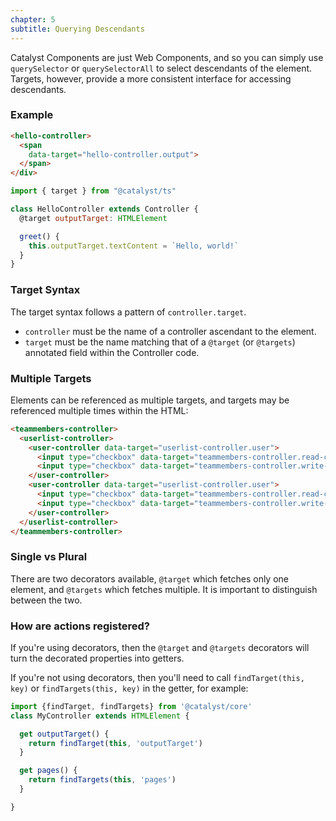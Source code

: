 ```yaml
---
chapter: 5
subtitle: Querying Descendants
---
```


Catalyst Components are just Web Components, and so you can simply use `querySelector` or `querySelectorAll` to select descendants of the element. Targets, however, provide a more consistent interface for accessing descendants. 

### Example

<div class="d-flex my-4">
  <div class="">

```html
<hello-controller>
  <span
    data-target="hello-controller.output">
  </span>
</div>
```

  </div>
  <div class="ml-4">

```js
import { target } from "@catalyst/ts"

class HelloController extends Controller {
  @target outputTarget: HTMLElement

  greet() {
    this.outputTarget.textContent = `Hello, world!`
  }
}
```

  </div>
</div>

### Target Syntax

The target syntax follows a pattern of `controller.target`.

 - `controller` must be the name of a controller ascendant to the element.
 - `target` must be the name matching that of a `@target` (or `@targets`) annotated field within the Controller code.

### Multiple Targets

Elements can be referenced as multiple targets, and targets may be referenced multiple times within the HTML:

```html
<teammembers-controller>
  <userlist-controller>
    <user-controller data-target="userlist-controller.user">
      <input type="checkbox" data-target="teammembers-controller.read-checkbox">
      <input type="checkbox" data-target="teammembers-controller.write-checkbox">
    </user-controller>
    <user-controller data-target="userlist-controller.user">
      <input type="checkbox" data-target="teammembers-controller.read-checkbox">
      <input type="checkbox" data-target="teammembers-controller.write-checkbox">
    </user-controller>
  </userlist-controller>
</teammembers-controller>
```

### Single vs Plural

There are two decorators available, `@target` which fetches only one element, and `@targets` which fetches multiple. It is important to distinguish between the two.

### How are actions registered?

If you're using decorators, then the `@target` and `@targets` decorators will turn the decorated properties into getters.

If you're not using decorators, then you'll need to call `findTarget(this, key)` or `findTargets(this, key)` in the getter, for example:

```js
import {findTarget, findTargets} from '@catalyst/core'
class MyController extends HTMLElement {

  get outputTarget() {
    return findTarget(this, 'outputTarget')
  }

  get pages() {
    return findTargets(this, 'pages')
  }

}
```
